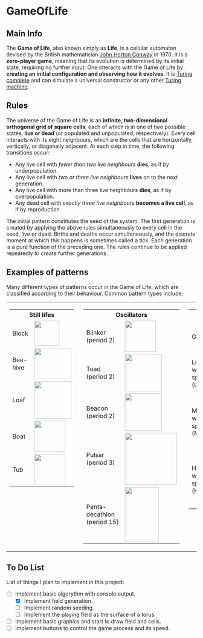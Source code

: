 # GameOfLife

## Main Info
The **Game of Life**, also known simply as **Life**, is a cellular automaton devised by the British mathematician [John Horton Conway](https://en.wikipedia.org/wiki/John_Horton_Conway) in 1970.
It is a **zero-player game**, meaning that its evolution is determined by its initial state, requiring no further input.
One interacts with the Game of Life by **creating an initial configuration and observing how it evolves**.
It is [Turing complete](https://en.wikipedia.org/wiki/Turing_completeness) and can simulate a universal constructor or any other [Turing machine](https://en.wikipedia.org/wiki/Turing_machine). 

## Rules
The universe of the Game of Life is an **infinite, two-dimensional orthogonal grid of square cells**, each of which is in one of two possible states, **live or dead** (or populated and unpopulated, respectively).
Every cell interacts with its eight neighbours, which are the cells that are horizontally, vertically, or diagonally adjacent.
At each step in time, the following transitions occur:
    
* Any live cell with *fewer than two live neighbours* **dies**, as if by underpopulation.
* Any live cell with *two or three live neighbours* **lives** on to the next generation.
* Any live cell with more than three live neighbours **dies**, as if by overpopulation.
* Any dead cell with *exactly three live neighbours* **becomes a live cell**, as if by reproduction

The initial pattern constitutes the seed of the system.
The first generation is created by applying the above rules simultaneously to every cell in the seed, live or dead.
Births and deaths occur simultaneously, and the discrete moment at which this happens is sometimes called a tick.
Each generation is a pure function of the preceding one.
The rules continue to be applied repeatedly to create further generations. 

## Examples of patterns
Many different types of patterns occur in the Game of Life, which are classified according to their behaviour.
Common pattern types include:

<table class="multicol" role="presentation" style="border-collapse: collapse; padding: 0; border: 0; background:transparent; width:auto; margin:auto;">


<tbody><tr>
<td style="text-align: left; vertical-align: top;">
<table class="wikitable">

<tbody><tr>
<th colspan="2">Still lifes
</th></tr>
<tr>
<td>Block
</td>
<td><span class="mw-default-size" typeof="mw:File"><a href="/wiki/File:Game_of_life_block_with_border.svg" class="mw-file-description"><img src="//upload.wikimedia.org/wikipedia/commons/thumb/9/96/Game_of_life_block_with_border.svg/66px-Game_of_life_block_with_border.svg.png" decoding="async" width="66" height="66" class="mw-file-element" srcset="//upload.wikimedia.org/wikipedia/commons/thumb/9/96/Game_of_life_block_with_border.svg/99px-Game_of_life_block_with_border.svg.png 1.5x, //upload.wikimedia.org/wikipedia/commons/thumb/9/96/Game_of_life_block_with_border.svg/132px-Game_of_life_block_with_border.svg.png 2x" data-file-width="66" data-file-height="66"></a></span>
</td></tr>
<tr>
<td>Bee-<br>hive
</td>
<td><span class="mw-default-size" typeof="mw:File"><a href="/wiki/File:Game_of_life_beehive.svg" class="mw-file-description"><img src="//upload.wikimedia.org/wikipedia/commons/thumb/6/67/Game_of_life_beehive.svg/98px-Game_of_life_beehive.svg.png" decoding="async" width="98" height="82" class="mw-file-element" srcset="//upload.wikimedia.org/wikipedia/commons/thumb/6/67/Game_of_life_beehive.svg/147px-Game_of_life_beehive.svg.png 1.5x, //upload.wikimedia.org/wikipedia/commons/thumb/6/67/Game_of_life_beehive.svg/196px-Game_of_life_beehive.svg.png 2x" data-file-width="98" data-file-height="82"></a></span>
</td></tr>
<tr>
<td>Loaf
</td>
<td><span class="mw-default-size" typeof="mw:File"><a href="/wiki/File:Game_of_life_loaf.svg" class="mw-file-description"><img src="//upload.wikimedia.org/wikipedia/commons/thumb/f/f4/Game_of_life_loaf.svg/98px-Game_of_life_loaf.svg.png" decoding="async" width="98" height="98" class="mw-file-element" srcset="//upload.wikimedia.org/wikipedia/commons/thumb/f/f4/Game_of_life_loaf.svg/147px-Game_of_life_loaf.svg.png 1.5x, //upload.wikimedia.org/wikipedia/commons/thumb/f/f4/Game_of_life_loaf.svg/196px-Game_of_life_loaf.svg.png 2x" data-file-width="98" data-file-height="98"></a></span>
</td></tr>
<tr>
<td>Boat
</td>
<td><span class="mw-default-size" typeof="mw:File"><a href="/wiki/File:Game_of_life_boat.svg" class="mw-file-description"><img src="//upload.wikimedia.org/wikipedia/commons/thumb/7/7f/Game_of_life_boat.svg/82px-Game_of_life_boat.svg.png" decoding="async" width="82" height="82" class="mw-file-element" srcset="//upload.wikimedia.org/wikipedia/commons/thumb/7/7f/Game_of_life_boat.svg/123px-Game_of_life_boat.svg.png 1.5x, //upload.wikimedia.org/wikipedia/commons/thumb/7/7f/Game_of_life_boat.svg/164px-Game_of_life_boat.svg.png 2x" data-file-width="82" data-file-height="82"></a></span>
</td></tr>
<tr>
<td>Tub
</td>
<td><span class="mw-default-size" typeof="mw:File"><a href="/wiki/File:Game_of_life_flower.svg" class="mw-file-description"><img src="//upload.wikimedia.org/wikipedia/commons/thumb/3/31/Game_of_life_flower.svg/82px-Game_of_life_flower.svg.png" decoding="async" width="82" height="82" class="mw-file-element" srcset="//upload.wikimedia.org/wikipedia/commons/thumb/3/31/Game_of_life_flower.svg/123px-Game_of_life_flower.svg.png 1.5x, //upload.wikimedia.org/wikipedia/commons/thumb/3/31/Game_of_life_flower.svg/164px-Game_of_life_flower.svg.png 2x" data-file-width="82" data-file-height="82"></a></span>
</td></tr></tbody></table>
</td>
<td style="text-align: left; vertical-align: top; padding-left: 1em;">
<table class="wikitable">

<tbody><tr>
<th colspan="2">Oscillators
</th></tr>
<tr>
<td>Blinker<br>(period 2)
</td>
<td><span class="mw-default-size" typeof="mw:File"><a href="/wiki/File:Game_of_life_blinker.gif" class="mw-file-description"><img src="//upload.wikimedia.org/wikipedia/commons/9/95/Game_of_life_blinker.gif" decoding="async" width="82" height="82" class="mw-file-element" data-file-width="82" data-file-height="82"></a></span>
</td></tr>
<tr>
<td>Toad<br>(period 2)
</td>
<td><span class="mw-default-size" typeof="mw:File"><a href="/wiki/File:Game_of_life_toad.gif" class="mw-file-description"><img src="//upload.wikimedia.org/wikipedia/commons/1/12/Game_of_life_toad.gif" decoding="async" width="98" height="98" class="mw-file-element" data-file-width="98" data-file-height="98"></a></span>
</td></tr>
<tr>
<td>Beacon<br>(period 2)
</td>
<td><span class="mw-default-size" typeof="mw:File"><a href="/wiki/File:Game_of_life_beacon.gif" class="mw-file-description"><img src="//upload.wikimedia.org/wikipedia/commons/1/1c/Game_of_life_beacon.gif" decoding="async" width="98" height="98" class="mw-file-element" data-file-width="98" data-file-height="98"></a></span>
</td></tr>
<tr>
<td>Pulsar<br>(period 3)
</td>
<td><span class="mw-default-size" typeof="mw:File"><a href="/wiki/File:Game_of_life_pulsar.gif" class="mw-file-description"><img src="//upload.wikimedia.org/wikipedia/commons/0/07/Game_of_life_pulsar.gif" decoding="async" width="137" height="137" class="mw-file-element" data-file-width="137" data-file-height="137"></a></span>
</td></tr>
<tr>
<td>Penta-<br>decathlon<br>(period&nbsp;15)
</td>
<td><span class="mw-default-size" typeof="mw:File"><a href="/wiki/File:I-Column.gif" class="mw-file-description"><img src="//upload.wikimedia.org/wikipedia/commons/f/fb/I-Column.gif" decoding="async" width="89" height="145" class="mw-file-element" data-file-width="89" data-file-height="145"></a></span>
</td></tr></tbody></table>
</td>
<td style="text-align: left; vertical-align: top; padding-left: 1em;">
<table class="wikitable">

<tbody><tr>
<th colspan="2">Spaceships
</th></tr>
<tr>
<td>Glider
</td>
<td><span class="mw-default-size" typeof="mw:File"><a href="/wiki/File:Game_of_life_animated_glider.gif" class="mw-file-description"><img src="//upload.wikimedia.org/wikipedia/commons/f/f2/Game_of_life_animated_glider.gif" decoding="async" width="84" height="84" class="mw-file-element" data-file-width="84" data-file-height="84"></a></span>
</td></tr>
<tr>
<td>Light-<br>weight<br>spaceship<br>(LWSS)
</td>
<td><span class="mw-default-size" typeof="mw:File"><a href="/wiki/File:Game_of_life_animated_LWSS.gif" class="mw-file-description"><img src="//upload.wikimedia.org/wikipedia/commons/3/37/Game_of_life_animated_LWSS.gif" decoding="async" width="126" height="98" class="mw-file-element" data-file-width="126" data-file-height="98"></a></span>
</td></tr>
<tr>
<td>Middle-<br>weight<br>spaceship<br>(MWSS)
</td>
<td><span class="mw-default-size" typeof="mw:File"><a href="/wiki/File:Animated_Mwss.gif" class="mw-file-description"><img src="//upload.wikimedia.org/wikipedia/commons/4/4e/Animated_Mwss.gif" decoding="async" width="162" height="146" class="mw-file-element" data-file-width="162" data-file-height="146"></a></span>
</td></tr>
<tr>
<td>Heavy-<br>weight<br>spaceship<br>(HWSS)
</td>
<td><span class="mw-default-size" typeof="mw:File"><a href="/wiki/File:Animated_Hwss.gif" class="mw-file-description"><img src="//upload.wikimedia.org/wikipedia/commons/4/4f/Animated_Hwss.gif" decoding="async" width="178" height="146" class="mw-file-element" data-file-width="178" data-file-height="146"></a></span>
</td></tr></tbody></table>
<p> 
</p>
</td></tr></tbody></table>

## To Do List
List of things I plan to implement in this project:
    
- [ ] Implement basic algorythm with console output.
    - [x] Implement field generation.
    - [ ] Implement random seeding.
    - [ ] Implement the playing field as the surface of a torus.
- [ ] Implement basic graphics and start to draw field and cells.
- [ ] Implement buttons to control the game process and its speed.